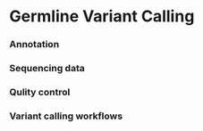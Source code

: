 # Germline Variant Calling
### Annotation
### Sequencing data
### Qulity control 
### Variant calling workflows
